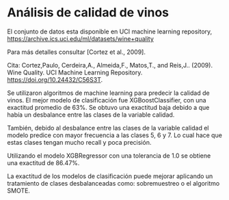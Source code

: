 # Análisis de calidad de vinos

El conjunto de datos esta disponible en UCI machine learning repository, https://archive.ics.uci.edu/ml/datasets/wine+quality

Para más detalles consultar [Cortez et al., 2009]. 

Cita: Cortez,Paulo, Cerdeira,A., Almeida,F., Matos,T., and Reis,J.. (2009). Wine Quality. UCI Machine Learning Repository. https://doi.org/10.24432/C56S3T.

Se utilizaron algoritmos de machine learning para predecir la calidad de vinos. El mejor modelo de clasificación fue XGBoostClassifier, con una exactitud promedio de 63%. Se obtuvo una exactitud baja debido a que había un desbalance entre las clases de la variable calidad.

También, debido al desbalance entre las clases de la variable calidad el modelo predice con mayor frecuencia a las clases 5, 6 y 7. Lo cual hace que estas clases tengan mucho recall y poca precisión.

 Utilizando el modelo XGBRegressor con una tolerancia de 1.0 se obtiene una exactitud de 86.47%.

 La exactitud de los modelos de clasificación puede mejorar aplicando un tratamiento de clases desbalanceadas como: sobremuestreo o el algoritmo SMOTE.
